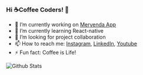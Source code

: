 ### Hi ☕Coffee Coders! 👋

- 🔭 I’m currently working on [Meryenda App](https://github.com/EricEchemane/Meryenda-PH)
- 🌱 I’m currently learning React-native
- 👯 I’m looking for project collaboration
- 📫 How to reach me: [Instagram](https://www.instagram.com/ericechemane/), [LinkedIn](https://www.linkedin.com/in/eric-echemane-2a3543229/), [Youtube](https://www.youtube.com/channel/UCEjAjj6pswmd04eHhsqOZmw)
- ⚡ Fun fact: Coffee is Life!

![Github Stats](https://github-readme-stats.vercel.app/api?username=ericechemane&&show_icons=true&title_color=ffffff&icon_color=00ffd0&text_color=ffffff&bg_color=052529)
